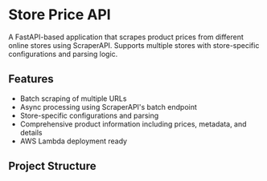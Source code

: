 # Store Price API

A FastAPI-based application that scrapes product prices from different online stores using ScraperAPI. Supports multiple stores with store-specific configurations and parsing logic.

## Features

- Batch scraping of multiple URLs
- Async processing using ScraperAPI's batch endpoint
- Store-specific configurations and parsing
- Comprehensive product information including prices, metadata, and details
- AWS Lambda deployment ready

## Project Structure 